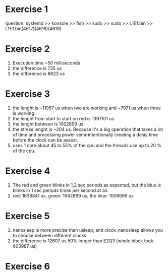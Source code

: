 # Exercise 1
question:
systemd >> konsole >> fish >> sudo >> sudo >> L1E1.bin >> L1E1.bin(4617)(4618)(4619)

# Exercise 2
1. Execution time ~50 milliseconds
2. the difference is 735 us
3. the difference is 8623 us

# Exercise 3
1. the lenght is ~11957 us when two are working and ~7971 us when three is working .
2. the lenght from start to start on red is 1397101 us
3. the lenght between is 1002899 us
4. the stress lenght is ~204 us. Because it's a big operation that takes a lot of time and processing power semi-intentionally creating a delay time before the clock can be assest.
5. uses 1 core about 45 to 55% of the cpu and the threads use up to 20 % of the cpu.

# Exercise 4
1) The red and green blinks in 1,2 sec periods as expected, but the blue is blinks in 1 sec periods times per second at all.
2) red: 1638841 us, green: 1642899 us, the blue: 1008696 us

# Exercise 5 
1. nanosleep is more precise than usleep, and clock_nanosleep allows you to choose between different clocks.
2. the difference is 12607 us 50% longer than E2Q3 (whole block took 603987 us)

# Exercise 6
